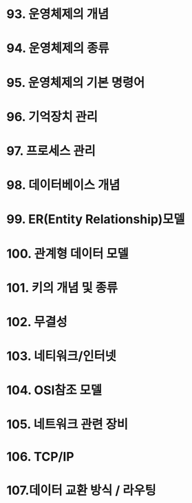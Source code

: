 # 93. 운영체제의 개념

# 94. 운영체제의 종류

# 95. 운영체제의 기본 명령어

# 96. 기억장치 관리 

# 97. 프로세스 관리

# 98. 데이터베이스 개념

# 99. ER(Entity Relationship)모델

# 100. 관계형 데이터 모델

# 101. 키의 개념 및 종류

# 102. 무결성

# 103. 네티워크/인터넷

# 104. OSI참조 모델

# 105. 네트워크 관련 장비

# 106. TCP/IP

# 107.데이터 교환 방식 / 라우팅